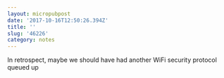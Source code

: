 ```yaml
---
layout: micropubpost
date: '2017-10-16T12:50:26.394Z'
title: ''
slug: '46226'
category: notes
---
```

In retrospect, maybe we should have had another WiFi security protocol queued up
